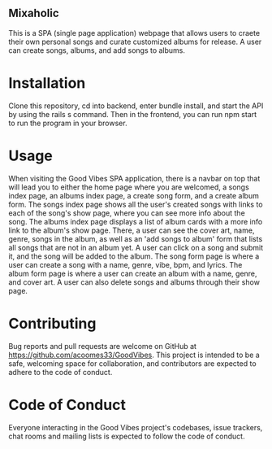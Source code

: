 ## Mixaholic

This is a SPA (single page application) webpage that allows users to craete their own personal songs and curate customized albums for release. A user can create songs, albums, and add songs to albums.

# Installation

Clone this repository, cd into backend, enter bundle install, and start the API by using the rails s command. Then in the frontend, you can run npm start to run the program in your browser.

# Usage

When visiting the Good Vibes SPA application, there is a navbar on top that will lead you to either the home page where you are welcomed, a songs index page, an albums index page, a create song form, and a create album form. The songs index page shows all the user's created songs with links to each of the song's show page, where you can see more info about the song. The albums index page displays a list of album cards with a more info link to the album's show page. There, a user can see the cover art, name, genre, songs in the album, as well as an 'add songs to album' form that lists all songs that are not in an album yet. A user can click on a song and submit it, and the song will be added to the album. The song form page is where a user can create a song with a name, genre, vibe, bpm, and lyrics. The album form page is where a user can create an album with a name, genre, and cover art. A user can also delete songs and albums through their show page.

# Contributing

Bug reports and pull requests are welcome on GitHub at https://github.com/acoomes33/GoodVibes. This project is intended to be a safe, welcoming space for collaboration, and contributors are expected to adhere to the code of conduct.

# Code of Conduct

Everyone interacting in the Good Vibes project's codebases, issue trackers, chat rooms and mailing lists is expected to follow the code of conduct.
